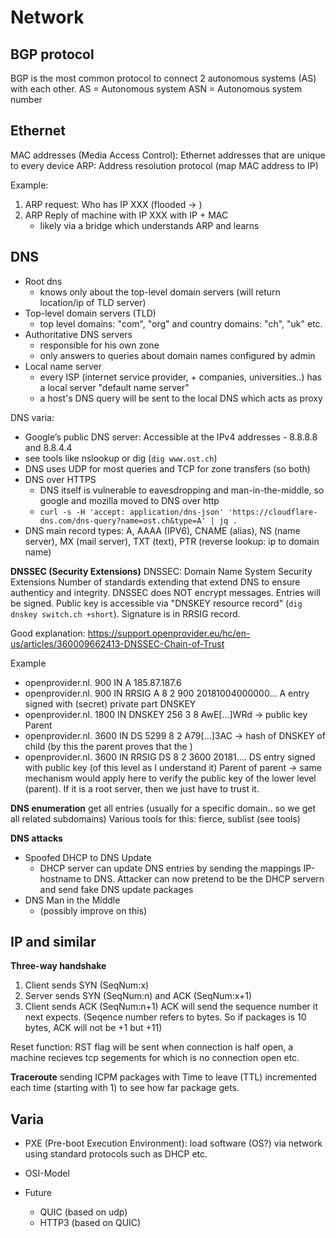 # Network

## BGP protocol

BGP is the most common protocol to connect 2 autonomous systems (AS) with each other.
AS = Autonomous system
ASN = Autonomous system number

## Ethernet

MAC addresses (Media Access Control): Ethernet addresses that are unique to every device
ARP: Address resolution protocol (map MAC address to IP)

Example:

1. ARP request: Who has IP XXX (flooded -> )
2. ARP Reply of machine with IP XXX with IP + MAC
   - likely via a bridge which understands ARP and learns

## DNS

- Root dns
  - knows only about the top-level domain servers (will return location/ip of TLD server)
- Top-level domain servers (TLD)
  - top level domains: "com", "org" and country domains: "ch", "uk" etc.
- Authoritative DNS servers
  - responsible for his own zone
  - only answers to queries about domain names configured by admin
- Local name server
  - every ISP (internet service provider, + companies, universities..) has a local server "default name server"
  - a host's DNS query will be sent to the local DNS which acts as proxy

DNS varia:

- Google’s public DNS server: Accessible at the IPv4 addresses - 8.8.8.8 and 8.8.4.4
- see tools like nslookup or dig (`dig www.ost.ch`)
- DNS uses UDP for most queries and TCP for zone transfers (so both)
- DNS over HTTPS
  - DNS itself is vulnerable to eavesdropping and man-in-the-middle, so google and mozilla moved to DNS over http
  - `curl -s -H 'accept: application/dns-json' 'https://cloudflare-dns.com/dns-query?name=ost.ch&type=A' | jq .`
- DNS main record types: A, AAAA (IPV6), CNAME (alias), NS (name server), MX (mail server), TXT (text), PTR (reverse lookup: ip to domain name)

**DNSSEC (Security Extensions)**
DNSSEC: Domain Name System Security Extensions
Number of standards extending that extend DNS to ensure authenticy and integrity. DNSSEC does NOT encrypt messages.
Entries will be signed. Public key is accessible via "DNSKEY resource record" (`dig dnskey switch.ch +short`). Signature is in RRSIG record.

Good explanation: https://support.openprovider.eu/hc/en-us/articles/360009662413-DNSSEC-Chain-of-Trust

Example

- openprovider.nl. 900 IN A 185.87.187.6
- openprovider.nl. 900 IN RRSIG A 8 2 900 20181004000000... A entry signed with (secret) private part DNSKEY
- openprovider.nl. 1800 IN DNSKEY 256 3 8 AwE[...]WRd -> public key
  Parent
- openprovider.nl. 3600 IN DS 5299 8 2 A79[...]3AC -> hash of DNSKEY of child (by this the parent proves that the )
- openprovider.nl. 3600 IN RRSIG DS 8 2 3600 20181.... DS entry signed with public key (of this level as I understand it)
  Parent of parent -> same mechanism would apply here to verify the public key of the lower level (parent). If it is a root server, then we just have to trust it.

**DNS enumeration**
get all entries (usually for a specific domain.. so we get all related subdomains)
Various tools for this: fierce, sublist (see tools)

**DNS attacks**

- Spoofed DHCP to DNS Update
  - DHCP server can update DNS entries by sending the mappings IP-hostname to DNS. Attacker can now pretend to be the DHCP servern and send fake DNS update packages
- DNS Man in the Middle
  - (possibly improve on this)

## IP and similar

**Three-way handshake**

1. Client sends SYN (SeqNum:x)
2. Server sends SYN (SeqNum:n) and ACK (SeqNum:x+1)
3. Client sends ACK (SeqNum:n+1)
   ACK will send the sequence number it next expects. (Seqence number refers to bytes. So if packages is 10 bytes, ACK will not be +1 but +11)

Reset function: RST flag will be sent when connection is half open, a machine recieves tcp segements for which is no connection open etc.

**Traceroute**
sending ICPM packages with Time to leave (TTL) incremented each time (starting with 1) to see how far package gets.

## Varia

- PXE (Pre-boot Execution Environment): load software (OS?) via network using standard protocols such as DHCP etc.

- OSI-Model
- Future
  - QUIC (based on udp)
  - HTTP3 (based on QUIC)
